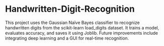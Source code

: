 # Handwritten-Digit-Recognition
This project uses the Gaussian Naïve Bayes classifier to recognize handwritten digits from the scikit-learn load_digits dataset. It trains a model, evaluates accuracy, and saves it using Joblib. Future improvements include integrating deep learning and a GUI for real-time recognition.
